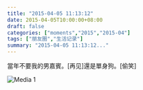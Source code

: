 ```yaml
---
title: "2015-04-05 11:13:12"
date: 2015-04-05T10:00:00+08:00
draft: false
categories: ["moments","2015","2015-04"]
tags: ["朋友圈","生活记录"]
summary: "2015-04-05 11:13:12..."
---
```


當年不要我的男嘉賓。[再见]還是單身狗。[偷笑]

![Media 1](/Moments/photos/2015-04-05/201504051113120.jpg)

